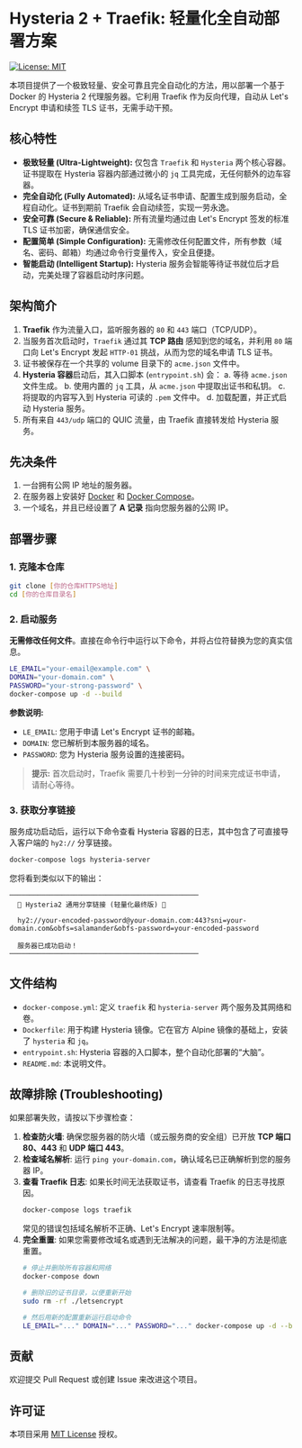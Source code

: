 # Hysteria 2 + Traefik: 轻量化全自动部署方案

[![License: MIT](https://img.shields.io/badge/License-MIT-yellow.svg)](https://opensource.org/licenses/MIT)

本项目提供了一个极致轻量、安全可靠且完全自动化的方法，用以部署一个基于 Docker 的 Hysteria 2 代理服务器。它利用 Traefik 作为反向代理，自动从 Let's Encrypt 申请和续签 TLS 证书，无需手动干预。

## 核心特性

*   **极致轻量 (Ultra-Lightweight):** 仅包含 `Traefik` 和 `Hysteria` 两个核心容器。证书提取在 Hysteria 容器内部通过微小的 `jq` 工具完成，无任何额外的边车容器。
*   **完全自动化 (Fully Automated):** 从域名证书申请、配置生成到服务启动，全程自动化。证书到期前 Traefik 会自动续签，实现一劳永逸。
*   **安全可靠 (Secure & Reliable):** 所有流量均通过由 Let's Encrypt 签发的标准 TLS 证书加密，确保通信安全。
*   **配置简单 (Simple Configuration):** 无需修改任何配置文件，所有参数（域名、密码、邮箱）均通过命令行变量传入，安全且便捷。
*   **智能启动 (Intelligent Startup):** Hysteria 服务会智能等待证书就位后才启动，完美处理了容器启动时序问题。

## 架构简介

1.  **Traefik** 作为流量入口，监听服务器的 `80` 和 `443` 端口（TCP/UDP）。
2.  当服务首次启动时，`Traefik` 通过其 **TCP 路由** 感知到您的域名，并利用 `80` 端口向 Let's Encrypt 发起 `HTTP-01` 挑战，从而为您的域名申请 TLS 证书。
3.  证书被保存在一个共享的 volume 目录下的 `acme.json` 文件中。
4.  **Hysteria 容器**启动后，其入口脚本 (`entrypoint.sh`) 会：
    a. 等待 `acme.json` 文件生成。
    b. 使用内置的 `jq` 工具，从 `acme.json` 中提取出证书和私钥。
    c. 将提取的内容写入到 Hysteria 可读的 `.pem` 文件中。
    d. 加载配置，并正式启动 Hysteria 服务。
5.  所有来自 `443/udp` 端口的 QUIC 流量，由 Traefik 直接转发给 Hysteria 服务。

## 先决条件

1.  一台拥有公网 IP 地址的服务器。
2.  在服务器上安装好 [Docker](https://docs.docker.com/engine/install/) 和 [Docker Compose](https://docs.docker.com/compose/install/)。
3.  一个域名，并且已经设置了 **A 记录** 指向您服务器的公网 IP。

## 部署步骤

### 1. 克隆本仓库

```bash
git clone [你的仓库HTTPS地址]
cd [你的仓库目录名]
```

### 2. 启动服务

**无需修改任何文件**。直接在命令行中运行以下命令，并将占位符替换为您的真实信息。

```bash
LE_EMAIL="your-email@example.com" \
DOMAIN="your-domain.com" \
PASSWORD="your-strong-password" \
docker-compose up -d --build
```

**参数说明:**

*   `LE_EMAIL`: 您用于申请 Let's Encrypt 证书的邮箱。
*   `DOMAIN`: 您已解析到本服务器的域名。
*   `PASSWORD`: 您为 Hysteria 服务设置的连接密码。

> **提示:** 首次启动时，Traefik 需要几十秒到一分钟的时间来完成证书申请，请耐心等待。

### 3. 获取分享链接

服务成功启动后，运行以下命令查看 Hysteria 容器的日志，其中包含了可直接导入客户端的 `hy2://` 分享链接。

```bash
docker-compose logs hysteria-server
```

您将看到类似以下的输出：

```
───────────────────────────────────────────────
  🎉 Hysteria2 通用分享链接 (轻量化最终版) 🎉

  hy2://your-encoded-password@your-domain.com:443?sni=your-domain.com&obfs=salamander&obfs-password=your-encoded-password

  服务器已成功启动！
───────────────────────────────────────────────
```

## 文件结构

*   `docker-compose.yml`: 定义 `traefik` 和 `hysteria-server` 两个服务及其网络和卷。
*   `Dockerfile`: 用于构建 Hysteria 镜像。它在官方 Alpine 镜像的基础上，安装了 `hysteria` 和 `jq`。
*   `entrypoint.sh`: Hysteria 容器的入口脚本，整个自动化部署的“大脑”。
*   `README.md`: 本说明文件。

## 故障排除 (Troubleshooting)

如果部署失败，请按以下步骤检查：

1.  **检查防火墙**: 确保您服务器的防火墙（或云服务商的安全组）已开放 **TCP 端口 80、443** 和 **UDP 端口 443**。
2.  **检查域名解析**: 运行 `ping your-domain.com`，确认域名已正确解析到您的服务器 IP。
3.  **查看 Traefik 日志**: 如果长时间无法获取证书，请查看 Traefik 的日志寻找原因。
    ```bash
    docker-compose logs traefik
    ```
    常见的错误包括域名解析不正确、Let's Encrypt 速率限制等。
4.  **完全重置**: 如果您需要修改域名或遇到无法解决的问题，最干净的方法是彻底重置。
    ```bash
    # 停止并删除所有容器和网络
    docker-compose down

    # 删除旧的证书目录，以便重新开始
    sudo rm -rf ./letsencrypt

    # 然后用新的配置重新运行启动命令
    LE_EMAIL="..." DOMAIN="..." PASSWORD="..." docker-compose up -d --build
    ```

## 贡献

欢迎提交 Pull Request 或创建 Issue 来改进这个项目。

## 许可证

本项目采用 [MIT License](https://opensource.org/licenses/MIT) 授权。
